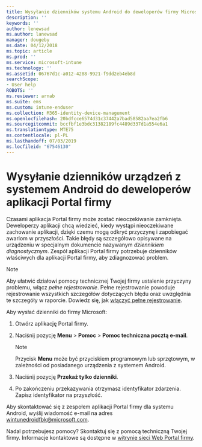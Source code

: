 ```yaml
---
title: Wysyłanie dzienników systemu Android do deweloperów firmy Microsoft | Microsoft Docs
description: ''
keywords: ''
author: lenewsad
ms.author: lanewsad
manager: dougeby
ms.date: 04/12/2018
ms.topic: article
ms.prod: ''
ms.service: microsoft-intune
ms.technology: ''
ms.assetid: 06767d1c-a012-4288-9921-f9dd2eb4eb8d
searchScope:
- User help
ROBOTS: ''
ms.reviewer: arnab
ms.suite: ems
ms.custom: intune-enduser
ms.collection: M365-identity-device-management
ms.openlocfilehash: 20bdfcce6574d31c37442a7bad58582aa7ea2fb6
ms.sourcegitcommit: bccfbf1e3bdc31382189fc4489d337d1a554e6a1
ms.translationtype: MTE75
ms.contentlocale: pl-PL
ms.lasthandoff: 07/03/2019
ms.locfileid: "67546130"
---
```

# <a name="send-logs-to-the-company-portal-developers-for-android-devices"></a>Wysyłanie dzienników urządzeń z systemem Android do deweloperów aplikacji Portal firmy

Czasami aplikacja Portal firmy może zostać nieoczekiwanie zamknięta. Deweloperzy aplikacji chcą wiedzieć, kiedy wystąpi nieoczekiwane zachowanie aplikacji, dzięki czemu mogą odkryć przyczynę i zapobiegać awariom w przyszłości. Takie błędy są szczegółowo opisywane na urządzeniu w specjalnym dokumencie nazywanym _dziennikiem diagnostycznym_. Zespół aplikacji Portal firmy potrzebuje dzienników właściwych dla aplikacji Portal firmy, aby zdiagnozować problem.

> [!Note]
> Aby ułatwić działowi pomocy technicznej Twojej firmy ustalenie przyczyny problemu, włącz _pełne rejestrowanie_. Pełne rejestrowanie powoduje rejestrowanie wszystkich szczegółów dotyczących błędu oraz uwzględnia te szczegóły w raporcie. Dowiedz się, jak [włączyć pełne rejestrowanie](use-verbose-logging-to-help-your-it-administrator-fix-device-issues-android.md). 

Aby wysłać dzienniki do firmy Microsoft:

1. Otwórz aplikację Portal firmy.

2. Naciśnij pozycję **Menu** > **Pomoc** > **Pomoc techniczna pocztą e-mail**.

    > [!NOTE]
    > Przycisk **Menu** może być przyciskiem programowym lub sprzętowym, w zależności od posiadanego urządzenia z systemem Android.

3. Naciśnij pozycję **Przekaż tylko dzienniki**.

4. Po zakończeniu przekazywania otrzymasz identyfikator zdarzenia. Zapisz identyfikator na przyszłość.

Aby skontaktować się z zespołem aplikacji Portal firmy dla systemu Android, wyślij wiadomość e-mail na adres <a href="mailto:wintunedroidfbk@microsoft.com?subject=Send logs to Microsoft&body=Describe the issue you are having.">wintunedroidfbk@microsoft.com</a>. 

Nadal potrzebujesz pomocy? Skontaktuj się z pomocą techniczną Twojej firmy. Informacje kontaktowe są dostępne w [witrynie sieci Web Portal firmy](https://go.microsoft.com/fwlink/?linkid=2010980).
